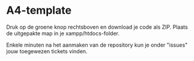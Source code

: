 # A4-template
Druk op de groene knop rechtsboven en download je code als ZIP. Plaats de uitgepakte map in je xampp/htdocs-folder.

Enkele minuten na het aanmaken van de repository kun je onder "issues" jouw toegewezen tickets vinden.
